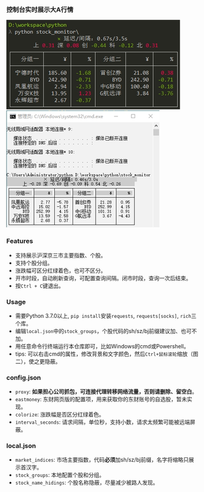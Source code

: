 ### 控制台实时展示大A行情
![screenshot](./screenshot.png)
![screenshot_2](./screenshot_2.png)

### Features
- 支持展示沪深京三市主要指数、个股。
- 支持个股分组。
- 涨跌幅可区分红绿着色，也可不区分。
- 开市时段，自动刷新查询，可配置查询间隔。闭市时段，查询一次后结束。
- 按`Ctrl + C`键退出。

### Usage
- 需要Python 3.7.0以上, `pip install`安装`requests`, `requests[socks]`, `rich`三个库。
- 编辑`local.json`中的`stock_groups`，个股代码的sh/sz/bj前缀建议加、也可不加。
- 用任意命令行终端运行本仓库即可，比如Windows的cmd或Powershell。
- tips: 可以右击cmd的属性，修改背景和文字颜色，然后`Ctrl+鼠标滚轮`缩放（图二），使之更隐蔽。

### config.json 
- `proxy`: **如果担心公司抓包，可连接代理转移网络流量，否则请删除、留空白**。
- `eastmoney`: 东财网页版的配置项，用来获取你的东财账号的自选股，暂未实现。
- `colorize`: 涨跌幅是否区分红绿着色。
- `interval_seconds`: 请求间隔，单位秒，支持小数，请求太频繁可能被远端屏蔽。

### local.json
- `market_indices`: 市场主要指数，代码**必须**加sh/sz/bj前缀，名字将缩略只展示首汉字。
- `stock_groups`: 本地配置个股和分组。
- `stock_name_hidings`: 个股名称隐蔽，尽量减少被路人发现。